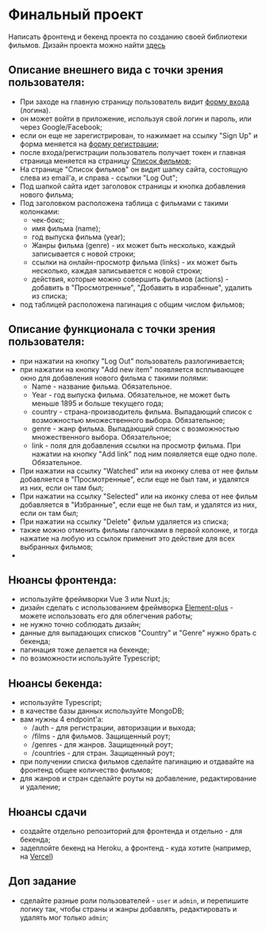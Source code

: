 # Финальный проект

Написать фронтенд и бекенд проекта по созданию своей библиотеки фильмов. Дизайн проекта можно найти [здесь](<https://www.figma.com/design/jH5dycHRPZtbrl8GKyytpm/Bogdan-Lyamzin-[Movies]-(Copy)?node-id=0-1&t=16ORah5U2dsPumDF-0>)

## Описание внешнего вида с точки зрения пользователя:

- При заходе на главную страницу пользователь видит [форму входа](<https://www.figma.com/proto/u4XkSx4KS28Iy6vwKJUGg4/Bogdan-Lyamzin-[Movies]-(Copy)?node-id=2-2&starting-point-node-id=2%3A2>) (логина).
- он может войти в приложение, используя свой логин и пароль, или через Google/Facebook;
- если он еще не зарегистрирован, то нажимает на ссылку "Sign Up" и форма меняется на [форму регистрации](https://www.figma.com/proto/mIFIJM4vnpqSiRUmwqGYlV/Bogdan-Lyamzin-%5BMovies%5D?node-id=6%3A800&scaling=min-zoom&page-id=0%3A1&starting-point-node-id=2%3A2);
- после входа/регистрации пользователь получает токен и главная страница меняется на страницу [Список фильмов](https://www.figma.com/proto/mIFIJM4vnpqSiRUmwqGYlV/Bogdan-Lyamzin-%5BMovies%5D?node-id=6%3A1490&scaling=min-zoom&page-id=0%3A1&starting-point-node-id=2%3A2);
- На странице "Список фильмов" он видит шапку сайта, состоящую слева из email'а, и справа - ссылки "Log Out";
- Под шапкой сайта идет заголовок страницы и кнопка добавления нового фильма;
- Под заголовком расположена таблица с фильмами с такими колонками:
  - чек-бокс;
  - имя фильма (name);
  - год выпуска фильма (year);
  - Жанры фильма (genre) - их может быть несколько, каждый записывается с новой строки;
  - ссылки на онлайн-просмотр фильма (links) - их может быть несколько, каждая записывается с новой строки;
  - действия, которые можно совершить фильмов (actions) - добавить в "Просмотренные", "Добавить в израбнные", удалить из списка;
- под таблицей расположена пагинация с общим числом фильмов;

## Описание функционала с точки зрения пользователя:

- при нажатии на кнопку "Log Out" пользователь разлогинивается;
- при нажатии на кнопку "Add new item" появляется всплывающее окно для добавления нового фильма с такими полями:
  - Name - название фильма. Обязательное.
  - Year - год выпуска фильма. Обязательное, не может быть меньше 1895 и больше текущего года;
  - country - страна-производитель фильма. Выпадающий список с возможностью множественного выбора. Обязательное;
  - genre - жанр фильма. Выпадающий список с возможностью множественного выбора. Обязательное;
  - link - поля для добавления ссылки на просмотр фильма. При нажатии на кнопку "Add link" под ним появляется еще одно поле. Обязательное.
- При нажатии на ссылку "Watched" или на иконку слева от нее фильм добавляется в "Просмотренные", если еще не был там, и удалятся из них, если он там был;
- При нажатии на ссылку "Selected" или на иконку слева от нее фильм добавляется в "Избранные", если еще не был там, и удалятся из них, если он там был;
- При нажатии на ссылку "Delete" фильм удаляется из списка;
- также можно отменить фильмы галочками в первой колонке, и тогда нажатие на любую из ссылок применит это действие для всех выбранных фильмов;
-

## Нюансы фронтенда:

- используйте фреймворки Vue 3 или Nuxt.js;
- дизайн сделать с использованием фреймворка [Element-plus](https://element-plus.org/en-US/component/button.html) - можете использовать его для облегчения работы;
- не нужно точно соблюдать дизайн;
- данные для выпадающих списков "Country" и "Genre" нужно брать с бекенда;
- пагинация тоже делается на бекенде;
- по возможности используйте Typescript;

## Нюансы бекенда:

- используйте Typescript;
- в качестве базы данных используйте MongoDB;
- вам нужны 4 endpoint'a:
  - /auth - для регистрации, авторизации и выхода;
  - /films - для фильмов. Защищенный роут;
  - /genres - для жанров. Защищенный роут;
  - /countries - для стран. Защищенный роут;
- при получении списка фильмов сделайте пагинацию и отдавайте на фронтенд общее количество фильмов;
- для жанров и стран сделайте роуты на добавление, редактирование и удаление;

## Нюансы сдачи

- создайте отдельно репозиторий для фронтенда и отдельно - для бекенда;
- задеплойте бекенд на Heroku, а фронтенд - куда хотите (например, на [Vercel](https://vercel.app/))

## Доп задание

- сделайте разные роли пользователей - `user` и `admin`, и перепишите логику так, чтобы страны и жанры добавлять, редактировать и удалять мог только `admin`;
